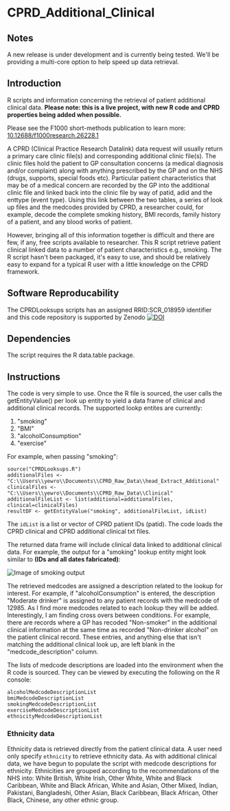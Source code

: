 # CPRD_Additional_Clinical

## Notes
A new release is under development and is currently being tested. We'll be providing a multi-core option to help speed up data retrieval. 

## Introduction

R scripts and information concerning the retrieval of patient additional clinical data. **Please note: this is a live project, with new R code and CPRD properties being added when possible.**

Please see the F1000 short-methods publication to learn more: <a href="http://dx.doi.org/10.12688/f1000research.26228.1">10.12688/f1000research.26228.1</a>

A CPRD (Clinical Practice Research Datalink) data request will usually return a primary care clinic file(s) and corresponding additional clinic file(s). The clinic files hold the patient to GP consultation concerns (a medical diagnosis and/or complaint) along with anything prescribed by the GP and on the NHS (drugs, supports, special foods etc). Particular patient characteristics that may be of a medical concern are recorded by the GP into the additional clinic file and linked back into the clinic file by way of patid, adid and the enttype (event type). Using this link between the two tables, a series of look up files and the medcodes provided by CPRD, a researcher could, for example, decode the complete smoking history, BMI records, family history of a patient, and any blood works of patient. 

However, bringing all of this information together is difficult and there are few, if any, free scripts available to researcher. This R script retrieve patient clinical linked data to a number of patient characteristics e.g., smoking. The R script hasn't been packaged, it's easy to use, and should be relatively easy to expand for a typical R user with a little knowledge on the CPRD framework.

## Software Reproducability 

The CPRDLooksups scripts has an assigned RRID:SCR_018959 identifier and this code repository is supported by Zenodo <a href="https://zenodo.org/badge/latestdoi/286531968"><img src="https://zenodo.org/badge/286531968.svg" alt="DOI"></a>

## Dependencies  

The script requires the R data.table package. 

## Instructions

The code is very simple to use. Once the R file is sourced, the user calls the getEntityValue() per look up entity to yield a data frame of clinical and additional clinical records. The supported lookp entites are currently:
1) "smoking"
2) "BMI"
3) "alcoholConsumption"
4) "exercise"

For example, when passing "smoking":

```
source("CPRDLooksups.R")
additionalFiles <- "C:\\Users\\yewro\\Documents\\CPRD_Raw_Data\\head_Extract_Additional"
clinicalFiles <- "C:\\Users\\yewro\\Documents\\CPRD_Raw_Data\\Clinical"
additionalFileList <- list(additional=additionalFiles, clinical=clinicalFiles)
resultDF <- getEntityValue("smoking", additionalFileList, idList)
```
The `idList` is a list or vector of CPRD patient IDs (patid). The code loads the CPRD clinical and CPRD additional clinical txt files.  

The returned data frame will include clinical data linked to additional clinical data. For example, the output for a "smoking" lookup entity might look similar to **(IDs and all dates fabricated)**:

![Image of smoking output](https://github.com/acnash/CPRD_Additional_Clinical/blob/master/smoking.PNG)

The retrieved medcodes are assigned a description related to the lookup for interest. For example, if "alcoholConsumption" is entered, the description "Moderate drinker" is assigned to any patient records with the medcode of 12985. As I find more medcodes related to each lookup they will be added. Interestingly, I am finding cross overs between conditions. For example, there are records where a GP has recoded "Non-smoker" in the additional clinical information at the same time as recorded "Non-drinker alcohol" on the patient clinical record. These entries, and anything else that isn't matching the additional clinical look up, are left blank in the "medcode_description" column. 

The lists of medcode descriptions are loaded into the environment when the R code is sourced. They can be viewed by executing the following on the R console:
```
alcoholMedcodeDescriptionList
bmiMedcodeDescriptionList
smokingMedcodeDescriptionList
exerciseMedcodeDescriptionList
ethnicityMedcodeDescriptionList
```

### Ethnicity data
Ethnicity data is retrieved directly from the patient clinical data. A user need only specify `ethnicity` to retrieve ethnicity data. As with additional clinical data, we have begun to populate the script with medcode descriptions for ethnicity. Ethnicities are grouped according to the recommendations of the NHS into: White British, White Irish, Other White, White and Black Caribbean, White and Black African, White and Asian, Other Mixed, Indian, Pakistani, Bangladeshi, Other Asian, Black Caribbean, Black African, Other Black, Chinese, any other ethnic group. 
